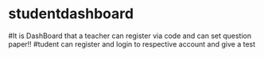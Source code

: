 # studentdashboard
#It is DashBoard that a teacher can register via code and can set question paper!!
#tudent can register and login to respective account and give a test
